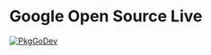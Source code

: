 
# Google Open Source Live

[![PkgGoDev](https://pkg.go.dev/badge/github.com/julieqiu/opensourcelive)](https://pkg.go.dev/github.com/julieqiu/opensourcelive)